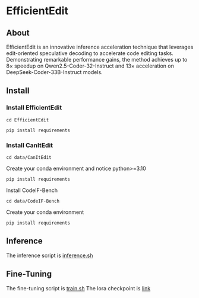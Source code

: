 # EfficientEdit

## About

EfficientEdit is an innovative inference acceleration technique that leverages edit-oriented speculative decoding to accelerate code editing tasks. Demonstrating remarkable performance gains, the method achieves up to 8× speedup on Qwen2.5-Coder-32-Instruct and 13× acceleration on DeepSeek-Coder-33B-Instruct models.

## Install

### Install EfficientEdit

`cd EfficientEdit `

`pip install requirements`

### Install CanItEdit

`cd data/CanItEdit`

Create your conda environment and notice python>=3.10

``pip install requirements``

Install CodeIF-Bench

`cd data/CodeIF-Bench`

Create your conda environment

``pip install requirements``

## Inference

The inference script is [inference.sh](https://github.com/zhu-zhu-ding/EfficientEdit/blob/main/inference.sh)

## Fine-Tuning

The fine-tuning script is [train.sh](https://github.com/zhu-zhu-ding/EfficientEdit/blob/main/fine-tuning/train.sh)
The lora checkpoint is [link](https://figshare.com/s/9b3f68f054bc73936f11)

